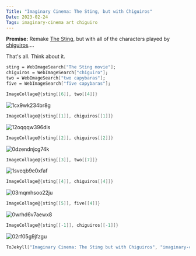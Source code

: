 ```yaml
---
Title: "Imaginary Cinema: The Sting, but with Chiguiros"
Date: 2023-02-24
Tags: imaginary-cinema art chiguiro
---
```


**Premise:** Remake [The Sting](https://en.wikipedia.org/wiki/The_Sting), but with all of the characters played by [chiguiros](https://en.wikipedia.org/wiki/Capybara)....

That's all. Think about it.

```mathematica
sting = WebImageSearch["The Sting movie"];
chiguiros = WebImageSearch["chiguiro"];
two = WebImageSearch["two capybaras"];
five = WebImageSearch["five capybaras"];
```

```mathematica
ImageCollage@{sting[[6]], two[[4]]}
```

![1cx9wk234br8g](/blog/images/2023/2/24/1cx9wk234br8g.png)

```mathematica
ImageCollage@{sting[[1]], chiguiros[[1]]}
```

![12oqqqw396dis](/blog/images/2023/2/24/12oqqqw396dis.png)

```mathematica
ImageCollage@{sting[[2]], chiguiros[[2]]}
```

![0dzendnjcg74k](/blog/images/2023/2/24/0dzendnjcg74k.png)

```mathematica
ImageCollage@{sting[[3]], two[[7]]}
```

![1sveqb9e0xfaf](/blog/images/2023/2/24/1sveqb9e0xfaf.png)

```mathematica
ImageCollage@{sting[[4]], chiguiros[[4]]}
```

![03mqmhsoo22ju](/blog/images/2023/2/24/03mqmhsoo22ju.png)

```mathematica
ImageCollage@{sting[[5]], five[[4]]}
```

![0wrhd6v7aewx8](/blog/images/2023/2/24/0wrhd6v7aewx8.png)

```mathematica
ImageCollage@{sting[[-1]], chiguiros[[-1]]}
```

![02rf05g9jfzgu](/blog/images/2023/2/24/02rf05g9jfzgu.png)

```mathematica
ToJekyll["Imaginary Cinema: The Sting but with Chiguiros", "imaginary-cinema, art"]
```
